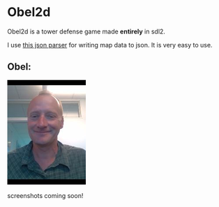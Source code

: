 # Obel2d

Obel2d is a tower defense game made **entirely** in sdl2.

I use [this json parser](https://github.com/nlohmann/json) for writing map data to json.
It is very easy to use.

## Obel:
![obel](obelLectio.jpg)

screenshots coming soon!
